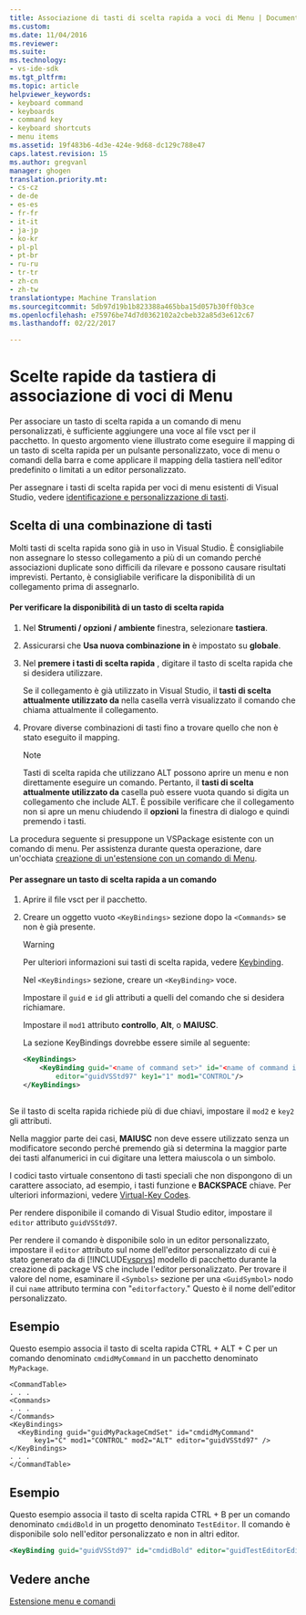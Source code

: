 ```yaml
---
title: Associazione di tasti di scelta rapida a voci di Menu | Documenti di Microsoft
ms.custom: 
ms.date: 11/04/2016
ms.reviewer: 
ms.suite: 
ms.technology:
- vs-ide-sdk
ms.tgt_pltfrm: 
ms.topic: article
helpviewer_keywords:
- keyboard command
- keyboards
- command key
- keyboard shortcuts
- menu items
ms.assetid: 19f483b6-4d3e-424e-9d68-dc129c788e47
caps.latest.revision: 15
ms.author: gregvanl
manager: ghogen
translation.priority.mt:
- cs-cz
- de-de
- es-es
- fr-fr
- it-it
- ja-jp
- ko-kr
- pl-pl
- pt-br
- ru-ru
- tr-tr
- zh-cn
- zh-tw
translationtype: Machine Translation
ms.sourcegitcommit: 5db97d19b1b823388a465bba15d057b30ff0b3ce
ms.openlocfilehash: e75976be74d7d0362102a2cbeb32a85d3e612c67
ms.lasthandoff: 02/22/2017

---
```

# <a name="binding-keyboard-shortcuts-to-menu-items"></a>Scelte rapide da tastiera di associazione di voci di Menu
Per associare un tasto di scelta rapida a un comando di menu personalizzati, è sufficiente aggiungere una voce al file vsct per il pacchetto. In questo argomento viene illustrato come eseguire il mapping di un tasto di scelta rapida per un pulsante personalizzato, voce di menu o comandi della barra e come applicare il mapping della tastiera nell'editor predefinito o limitati a un editor personalizzato.  
  
 Per assegnare i tasti di scelta rapida per voci di menu esistenti di Visual Studio, vedere [identificazione e personalizzazione di tasti](../ide/identifying-and-customizing-keyboard-shortcuts-in-visual-studio.md).  
  
## <a name="choosing-a-key-combination"></a>Scelta di una combinazione di tasti  
 Molti tasti di scelta rapida sono già in uso in Visual Studio. È consigliabile non assegnare lo stesso collegamento a più di un comando perché associazioni duplicate sono difficili da rilevare e possono causare risultati imprevisti. Pertanto, è consigliabile verificare la disponibilità di un collegamento prima di assegnarlo.  
  
#### <a name="to-verify-the-availability-of-a-keyboard-shortcut"></a>Per verificare la disponibilità di un tasto di scelta rapida  
  
1.  Nel **Strumenti / opzioni / ambiente** finestra, selezionare **tastiera**.  
  
2.  Assicurarsi che **Usa nuova combinazione in** è impostato su **globale**.  
  
3.  Nel **premere i tasti di scelta rapida** , digitare il tasto di scelta rapida che si desidera utilizzare.  
  
     Se il collegamento è già utilizzato in Visual Studio, il **tasti di scelta attualmente utilizzato da** nella casella verrà visualizzato il comando che chiama attualmente il collegamento.  
  
4.  Provare diverse combinazioni di tasti fino a trovare quello che non è stato eseguito il mapping.  
  
    > [!NOTE]
    >  Tasti di scelta rapida che utilizzano ALT possono aprire un menu e non direttamente eseguire un comando. Pertanto, il **tasti di scelta attualmente utilizzato da** casella può essere vuota quando si digita un collegamento che include ALT. È possibile verificare che il collegamento non si apre un menu chiudendo il **opzioni** la finestra di dialogo e quindi premendo i tasti.  
  
 La procedura seguente si presuppone un VSPackage esistente con un comando di menu. Per assistenza durante questa operazione, dare un'occhiata [creazione di un'estensione con un comando di Menu](../extensibility/creating-an-extension-with-a-menu-command.md).  
  
#### <a name="to-assign-a-keyboard-shortcut-to-a-command"></a>Per assegnare un tasto di scelta rapida a un comando  
  
1.  Aprire il file vsct per il pacchetto.  
  
2.  Creare un oggetto vuoto `<KeyBindings>` sezione dopo la `<Commands>` se non è già presente.  
  
    > [!WARNING]
    >  Per ulteriori informazioni sui tasti di scelta rapida, vedere [Keybinding](../extensibility/keybinding-element.md).  
  
     Nel `<KeyBindings>` sezione, creare un `<KeyBinding>` voce.  
  
     Impostare il `guid` e `id` gli attributi a quelli del comando che si desidera richiamare.  
  
     Impostare il `mod1` attributo **controllo**, **Alt**, o **MAIUSC**.  
  
     La sezione KeyBindings dovrebbe essere simile al seguente:  
  
    ```xml  
    <KeyBindings>  
        <KeyBinding guid="<name of command set>" id="<name of command id>"  
            editor="guidVSStd97" key1="1" mod1="CONTROL"/>  
    </KeyBindings>  
  
    ```  
  
 Se il tasto di scelta rapida richiede più di due chiavi, impostare il `mod2` e `key2` gli attributi.  
  
 Nella maggior parte dei casi, **MAIUSC** non deve essere utilizzato senza un modificatore secondo perché premendo già si determina la maggior parte dei tasti alfanumerici in cui digitare una lettera maiuscola o un simbolo.  
  
 I codici tasto virtuale consentono di tasti speciali che non dispongono di un carattere associato, ad esempio, i tasti funzione e **BACKSPACE** chiave. Per ulteriori informazioni, vedere [Virtual-Key Codes](http://go.microsoft.com/fwlink/?LinkID=105932).  
  
 Per rendere disponibile il comando di Visual Studio editor, impostare il `editor` attributo `guidVSStd97`.  
  
 Per rendere il comando è disponibile solo in un editor personalizzato, impostare il `editor` attributo sul nome dell'editor personalizzato di cui è stato generato da di [!INCLUDE[vsprvs](../code-quality/includes/vsprvs_md.md)] modello di pacchetto durante la creazione di package VS che include l'editor personalizzato. Per trovare il valore del nome, esaminare il `<Symbols>` sezione per una `<GuidSymbol>` nodo il cui `name` attributo termina con "`editorfactory`." Questo è il nome dell'editor personalizzato.  
  
## <a name="example"></a>Esempio  
 Questo esempio associa il tasto di scelta rapida CTRL + ALT + C per un comando denominato `cmdidMyCommand` in un pacchetto denominato `MyPackage`.  
  
```  
<CommandTable>  
. . .  
<Commands>  
. . .  
</Commands>  
<KeyBindings>  
  <KeyBinding guid="guidMyPackageCmdSet" id="cmdidMyCommand"   
      key1="C" mod1="CONTROL" mod2="ALT" editor="guidVSStd97" />  
</KeyBindings>  
. . .  
</CommandTable>  
```  
  
## <a name="example"></a>Esempio  
 Questo esempio associa il tasto di scelta rapida CTRL + B per un comando denominato `cmdidBold` in un progetto denominato `TestEditor`. Il comando è disponibile solo nell'editor personalizzato e non in altri editor.  
  
```xml  
<KeyBinding guid="guidVSStd97" id="cmdidBold" editor="guidTestEditorEditorFactory" key1="B" mod1="Control" />  
```  
  
## <a name="see-also"></a>Vedere anche  
 [Estensione menu e comandi](../extensibility/extending-menus-and-commands.md)
